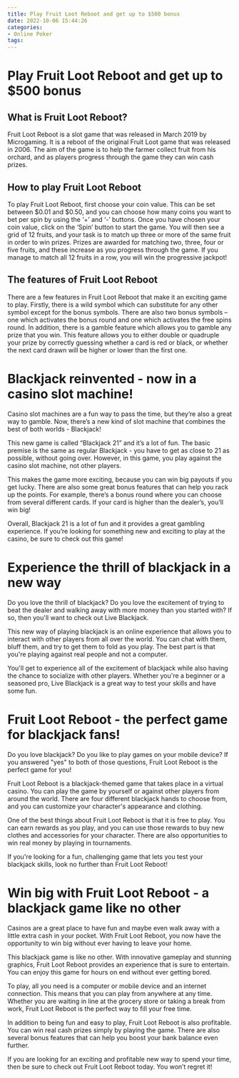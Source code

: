 ```yaml
---
title: Play Fruit Loot Reboot and get up to $500 bonus
date: 2022-10-06 15:44:26
categories:
- Online Poker
tags:
---
```



#  Play Fruit Loot Reboot and get up to $500 bonus

## What is Fruit Loot Reboot?

Fruit Loot Reboot is a slot game that was released in March 2019 by Microgaming. It is a reboot of the original Fruit Loot game that was released in 2006. The aim of the game is to help the farmer collect fruit from his orchard, and as players progress through the game they can win cash prizes.

## How to play Fruit Loot Reboot

To play Fruit Loot Reboot, first choose your coin value. This can be set between $0.01 and $0.50, and you can choose how many coins you want to bet per spin by using the ‘+’ and ‘-’ buttons. Once you have chosen your coin value, click on the ‘Spin’ button to start the game. You will then see a grid of 12 fruits, and your task is to match up three or more of the same fruit in order to win prizes. Prizes are awarded for matching two, three, four or five fruits, and these increase as you progress through the game. If you manage to match all 12 fruits in a row, you will win the progressive jackpot!

## The features of Fruit Loot Reboot

There are a few features in Fruit Loot Reboot that make it an exciting game to play. Firstly, there is a wild symbol which can substitute for any other symbol except for the bonus symbols. There are also two bonus symbols – one which activates the bonus round and one which activates the free spins round. In addition, there is a gamble feature which allows you to gamble any prize that you win. This feature allows you to either double or quadruple your prize by correctly guessing whether a card is red or black, or whether the next card drawn will be higher or lower than the first one.

#  Blackjack reinvented - now in a casino slot machine!

Casino slot machines are a fun way to pass the time, but they’re also a great way to gamble. Now, there’s a new kind of slot machine that combines the best of both worlds - Blackjack!

This new game is called “Blackjack 21” and it’s a lot of fun. The basic premise is the same as regular Blackjack - you have to get as close to 21 as possible, without going over. However, in this game, you play against the casino slot machine, not other players.

This makes the game more exciting, because you can win big payouts if you get lucky. There are also some great bonus features that can help you rack up the points. For example, there’s a bonus round where you can choose from several different cards. If your card is higher than the dealer’s, you’ll win big!

Overall, Blackjack 21 is a lot of fun and it provides a great gambling experience. If you’re looking for something new and exciting to play at the casino, be sure to check out this game!

#  Experience the thrill of blackjack in a new way

Do you love the thrill of blackjack? Do you love the excitement of trying to beat the dealer and walking away with more money than you started with? If so, then you'll want to check out Live Blackjack.

This new way of playing blackjack is an online experience that allows you to interact with other players from all over the world. You can chat with them, bluff them, and try to get them to fold as you play. The best part is that you're playing against real people and not a computer.

You'll get to experience all of the excitement of blackjack while also having the chance to socialize with other players. Whether you're a beginner or a seasoned pro, Live Blackjack is a great way to test your skills and have some fun.

#  Fruit Loot Reboot - the perfect game for blackjack fans!

Do you love blackjack? Do you like to play games on your mobile device? If you answered "yes" to both of those questions, Fruit Loot Reboot is the perfect game for you!

Fruit Loot Reboot is a blackjack-themed game that takes place in a virtual casino. You can play the game by yourself or against other players from around the world. There are four different blackjack hands to choose from, and you can customize your character's appearance and clothing.

One of the best things about Fruit Loot Reboot is that it is free to play. You can earn rewards as you play, and you can use those rewards to buy new clothes and accessories for your character. There are also opportunities to win real money by playing in tournaments.

If you're looking for a fun, challenging game that lets you test your blackjack skills, look no further than Fruit Loot Reboot!

#  Win big with Fruit Loot Reboot - a blackjack game like no other

Casinos are a great place to have fun and maybe even walk away with a little extra cash in your pocket. With Fruit Loot Reboot, you now have the opportunity to win big without ever having to leave your home.

This blackjack game is like no other. With innovative gameplay and stunning graphics, Fruit Loot Reboot provides an experience that is sure to entertain. You can enjoy this game for hours on end without ever getting bored.

To play, all you need is a computer or mobile device and an internet connection. This means that you can play from anywhere at any time. Whether you are waiting in line at the grocery store or taking a break from work, Fruit Loot Reboot is the perfect way to fill your free time.

In addition to being fun and easy to play, Fruit Loot Reboot is also profitable. You can win real cash prizes simply by playing the game. There are also several bonus features that can help you boost your bank balance even further.

If you are looking for an exciting and profitable new way to spend your time, then be sure to check out Fruit Loot Reboot today. You won’t regret it!